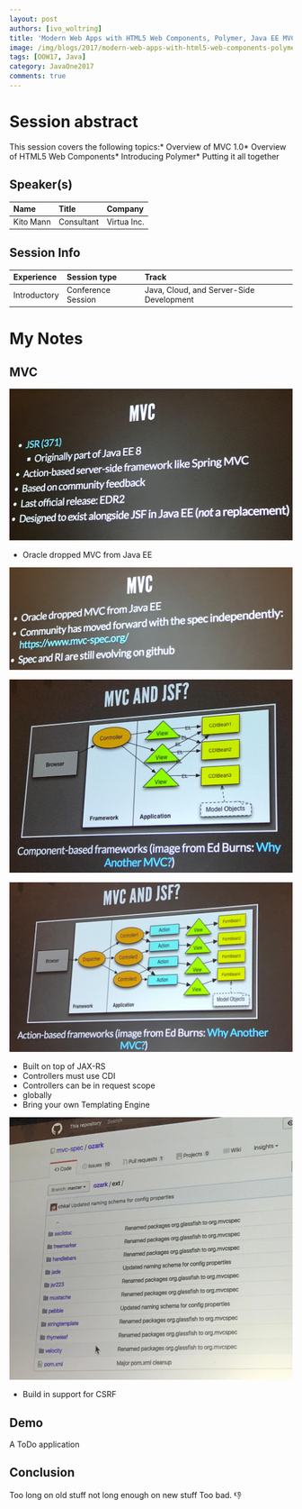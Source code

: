 ```yaml
---
layout: post
authors: [ivo_woltring]
title: 'Modern Web Apps with HTML5 Web Components, Polymer, Java EE MVC 1.0, and JAX-RS'
image: /img/blogs/2017/modern-web-apps-with-html5-web-components-polymer-java-ee-mvc-1_0-and-jax-rs/CON2716__modern-web-apps-with-html5-web-components-polymer-java-ee-mvc-1_0-and-jax-rs.jpg
tags: [OOW17, Java]
category: JavaOne2017
comments: true
---
```



# Session abstract

This session covers the following topics:* Overview of MVC 1.0* Overview of HTML5 Web Components* Introducing Polymer* Putting it all together
<!--more-->
## Speaker(s)

|Name|Title|Company|
|:---|:---|:---|
|Kito Mann|Consultant|Virtua Inc.|


## Session Info

| Experience | Session type | Track  |
|:-----------|:-------------|:-------|
| Introductory | Conference Session | Java, Cloud, and Server-Side Development |

# My Notes

## MVC

![modern-web-apps-with-html5-web-components-polymer-java-ee-mvc-1_0-and-jax-rs](/img/blogs/2017/modern-web-apps-with-html5-web-components-polymer-java-ee-mvc-1_0-and-jax-rs/CON2716__modern-web-apps-with-html5-web-components-polymer-java-ee-mvc-1_0-and-jax-rs.jpg)

* Oracle dropped MVC from Java EE

![modern-web-apps-with-html5-web-components-polymer-java-ee-mvc-1_0-and-jax-rs](/img/blogs/2017/modern-web-apps-with-html5-web-components-polymer-java-ee-mvc-1_0-and-jax-rs/CON2716__modern-web-apps-with-html5-web-components-polymer-java-ee-mvc-1_0-and-jax-rs_1.jpg)

![modern-web-apps-with-html5-web-components-polymer-java-ee-mvc-1_0-and-jax-rs](/img/blogs/2017/modern-web-apps-with-html5-web-components-polymer-java-ee-mvc-1_0-and-jax-rs/CON2716__modern-web-apps-with-html5-web-components-polymer-java-ee-mvc-1_0-and-jax-rs_2.jpg)

![modern-web-apps-with-html5-web-components-polymer-java-ee-mvc-1_0-and-jax-rs](/img/blogs/2017/modern-web-apps-with-html5-web-components-polymer-java-ee-mvc-1_0-and-jax-rs/CON2716__modern-web-apps-with-html5-web-components-polymer-java-ee-mvc-1_0-and-jax-rs_3.jpg)

* Built on top of JAX-RS
* Controllers must use CDI
* Controllers can be in request scope
* globally
* Bring your own Templating Engine

![modern-web-apps-with-html5-web-components-polymer-java-ee-mvc-1_0-and-jax-rs](/img/blogs/2017/modern-web-apps-with-html5-web-components-polymer-java-ee-mvc-1_0-and-jax-rs/CON2716__modern-web-apps-with-html5-web-components-polymer-java-ee-mvc-1_0-and-jax-rs_4.jpg)

* Build in support for CSRF

## Demo

A ToDo application 

## Conclusion 
Too long on old stuff not long enough on new stuff
Too bad. 
👎
        
